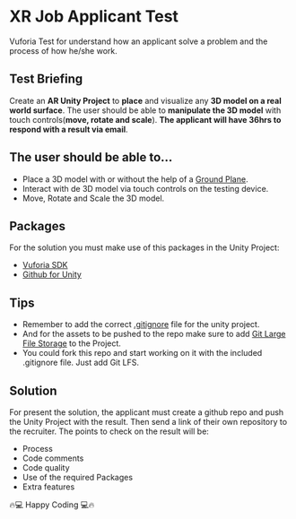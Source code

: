 # XR Job Applicant Test

Vuforia Test for understand how an applicant solve a problem and the process of how he/she work.


## Test Briefing

Create an **AR Unity Project** to **place** and visualize any **3D model on a real world surface**. The user should be able to **manipulate the 3D model** with touch controls(**move, rotate and scale**). **The applicant will have 36hrs to respond with a result via email**.


## The user should be able to...

- Place a 3D model with or without the help of a [Ground Plane](https://library.vuforia.com/content/vuforia-library/en/articles/Solution/ground-plane-guide.html).
- Interact with de 3D model via touch controls on the testing device.
- Move, Rotate and Scale the 3D model.


## Packages

For the solution you must make use of this packages in the Unity Project: 

- [Vuforia SDK](https://library.vuforia.com)
- [Github for Unity](https://unity.github.com/)

## Tips

- Remember to add the correct [.gitignore](https://github.com/github/gitignore/blob/main/Unity.gitignore) file for the unity project.
- And for the assets to be pushed to the repo make sure to add [Git Large File Storage](https://git-lfs.github.com/) to the Project.
- You could fork this repo and start working on it with the included .gitignore file. Just add Git LFS.


## Solution

For present the solution, the applicant must create a github repo and push the Unity Project with the result. Then send a link of their own repository to the recruiter. The points to check on the result will be:

- Process
- Code comments
- Code quality
- Use of the required Packages
- Extra features


🔥💻 Happy Coding 💻🔥
